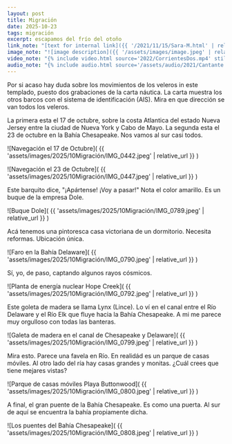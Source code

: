 ```yaml
---
layout: post
title: Migración
date: 2025-10-23
tags: migración
excerpt: escapamos del frío del otoño
link_note: "[text for internal link]({{ '/2021/11/15/Sara-M.html' | relative_url }})"
image_note: "![image description]({{ '/assets/images/image.jpeg' | relative_url }})"
video_note: "{% include video.html source='2022/CorrientesDos.mp4' still='2022/CostaRica/CorrientesUno.png' %}"
audio_note: "{% include audio.html source='/assets/audio/2021/Cantante.m4a' %}"
---
```


Por si acaso hay duda sobre los movimientos de los veleros in este templado,
puesto dos grabaciones de la carta náutica. La carta muestra los otros
barcos con el sistema de identificación (AIS). Mira en que dirección se van
todos los veleros.

La primera esta el 17 de octubre, sobre la costa Atlantica del estado Nueva
Jersey entre la ciudad de Nueva York y Cabo de Mayo. La segunda esta el 23 de
octubre en la Bahía Chesapeake. Nos vamos al sur casi todos.

![Navegación el 17 de Octubre](
  {{ 'assets/images/2025/10Migración/IMG_0442.jpeg' | relative_url }}
)

![Navegación el 23 de Octubre](
  {{ 'assets/images/2025/10Migración/IMG_0447.jpeg' | relative_url }}
)

Este barquito dice, "¡Apártense! ¡Voy a pasar!" Nota el color amarillo.
Es un buque de la empresa Dole.

![Buque Dole](
  {{ 'assets/images/2025/10Migración/IMG_0789.jpeg' | relative_url }}
)

Acá tenemos una pintoresca casa victoriana de un dormitorio. Necesita reformas.
Ubicación única.

![Faro en la Bahía Delaware](
  {{ 'assets/images/2025/10Migración/IMG_0790.jpeg' | relative_url }}
)

Sí, yo, de paso, captando algunos rayos cósmicos.

![Planta de energía nuclear Hope Creek](
  {{ 'assets/images/2025/10Migración/IMG_0792.jpeg' | relative_url }}
)

Este goleta de madera se llama Lynx (Lince). Lo ví en el canal entre
el Río Delaware y el Río Elk que fluye hacia la Bahía Chesapeake.
A mi me parece muy orgulloso con todas las banteras.

![Galeta de madera en el canal de Chesapeake y Delaware](
  {{ 'assets/images/2025/10Migración/IMG_0799.jpeg' | relative_url }}
)

Mira esto. Parece una favela en Río. En realidád es un parque de casas móviles.
Al otro lado del ría hay casas grandes y monitas. ¿Cuál crees que tiene
mejares vistas?

![Parque de casas móviles Playa Buttonwood](
  {{ 'assets/images/2025/10Migración/IMG_0800.jpeg' | relative_url }}
)

A final, el gran puente de la Bahía Chesapeake. Es como una puerta.
Al sur de aquí se encuentra la bahía propiamente dicha.

![Los puentes del Bahía Chesapeake](
  {{ 'assets/images/2025/10Migración/IMG_0808.jpeg' | relative_url }}
)

